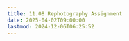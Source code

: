 ```yaml
---
title: 11.08 Rephotography Assignment
date: 2025-04-02T09:00:00
lastmod: 2024-12-06T06:25:52
---
```

